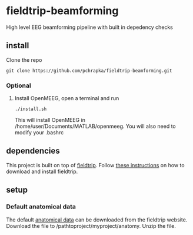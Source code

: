 fieldtrip-beamforming
=====================
High level EEG beamforming pipeline with built in depedency checks

install
-------

Clone the repo
```
git clone https://github.com/pchrapka/fieldtrip-beamforming.git
```

### Optional

1. Install OpenMEEG, open a terminal and run
   ```
   ./install.sh
   ```
   This will install OpenMEEG in /home/user/Documents/MATLAB/openmeeg. You will also need to modify your .bashrc

dependencies
------------

This project is built on top of [fieldtrip](http://www.fieldtriptoolbox.org/). Follow [these instructions](http://www.fieldtriptoolbox.org/download) on how to download and install fieldtrip.

setup
-----

### Default anatomical data

The default [anatomical data](ftp://ftp.fieldtriptoolbox.org/pub/fieldtrip/tutorial/Subject01.zip) can be downloaded from the fieldtrip website. Download the file to /pathtoproject/myproject/anatomy. Unzip the file.

